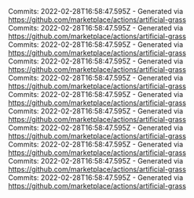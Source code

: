 Commits: 2022-02-28T16:58:47.595Z - Generated via https://github.com/marketplace/actions/artificial-grass
<br>
Commits: 2022-02-28T16:58:47.595Z - Generated via https://github.com/marketplace/actions/artificial-grass
<br>
Commits: 2022-02-28T16:58:47.595Z - Generated via https://github.com/marketplace/actions/artificial-grass
<br>
Commits: 2022-02-28T16:58:47.595Z - Generated via https://github.com/marketplace/actions/artificial-grass
<br>
Commits: 2022-02-28T16:58:47.595Z - Generated via https://github.com/marketplace/actions/artificial-grass
<br>
Commits: 2022-02-28T16:58:47.595Z - Generated via https://github.com/marketplace/actions/artificial-grass
<br>
Commits: 2022-02-28T16:58:47.595Z - Generated via https://github.com/marketplace/actions/artificial-grass
<br>
Commits: 2022-02-28T16:58:47.595Z - Generated via https://github.com/marketplace/actions/artificial-grass
<br>
Commits: 2022-02-28T16:58:47.595Z - Generated via https://github.com/marketplace/actions/artificial-grass
<br>
Commits: 2022-02-28T16:58:47.595Z - Generated via https://github.com/marketplace/actions/artificial-grass
<br>
Commits: 2022-02-28T16:58:47.595Z - Generated via https://github.com/marketplace/actions/artificial-grass
<br>
